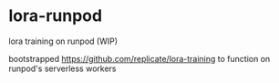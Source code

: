# lora-runpod
lora training on runpod (WIP)

bootstrapped https://github.com/replicate/lora-training to function on runpod's serverless workers
